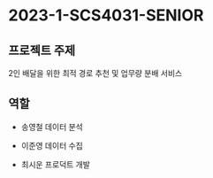 # 2023-1-SCS4031-SENIOR

## 프로젝트 주제
2인 배달을 위한 최적 경로 추천 및 업무량 분배 서비스

## 역할
* 송영철 데이터 분석

* 이준영 데이터 수집

* 최시운 프로덕트 개발 